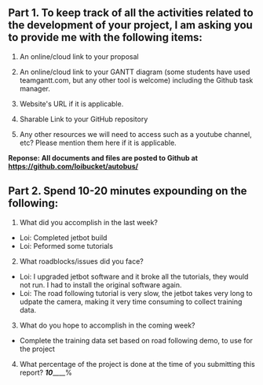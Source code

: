 Part 1. To keep track of all the activities related to the development of your project, I am asking you to provide me with the following items:
-----------
1. An online/cloud link to your proposal

2. An online/cloud link to your GANTT diagram (some students have used teamgantt.com, but any other tool is welcome) including the Github task manager.

3. Website's URL if it is applicable.

4. Sharable Link to your GitHub repository

5. Any other resources we will need to access such as a youtube channel, etc? Please mention them here if it is applicable.

**Reponse: All documents and files are posted to Github at https://github.com/loibucket/autobus/**

Part 2. Spend 10-20 minutes expounding on the following:
------------
1. What did you accomplish in the last week?
- Loi: Completed jetbot build
- Loi: Peformed some tutorials

2. What roadblocks/issues did you face?
- Loi: I upgraded jetbot software and it broke all the tutorials, they would not run.  I had to install the original software again.
- Loi: The road following tutorial is very slow, the jetbot takes very long to udpate the camera, making it very time consuming to collect training data.

3. What do you hope to accomplish in the coming week?
- Complete the training data set based on road following demo, to use for the project

4. What percentage of the project is done at the time of you submitting this report? ___10_______%
